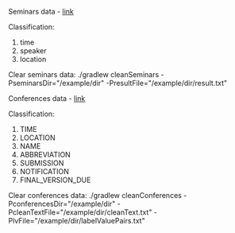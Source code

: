 Seminars data - [link](https://people.cs.umass.edu/~mccallum/data/sa-tagged.tar.gz)

Classification:
1. time
2. speaker
3. location

Clear seminars data:
./gradlew cleanSeminars -PseminarsDir="/example/dir" -PresultFile="/example/dir/result.txt"


Conferences data - [link](http://ii.pw.edu.pl/%7Epandrusz/data/conferences/conferences-data-0.2.tgz)

Classification:
1. TIME
2. LOCATION
3. NAME
4. ABBREVIATION
5. SUBMISSION
6. NOTIFICATION
7. FINAL_VERSION_DUE

Clear conferences data:
./gradlew cleanConferences -PconferencesDir="/example/dir" -PcleanTextFile="/example/dir/cleanText.txt" -PlvFile="/example/dir/labelValuePairs.txt"

